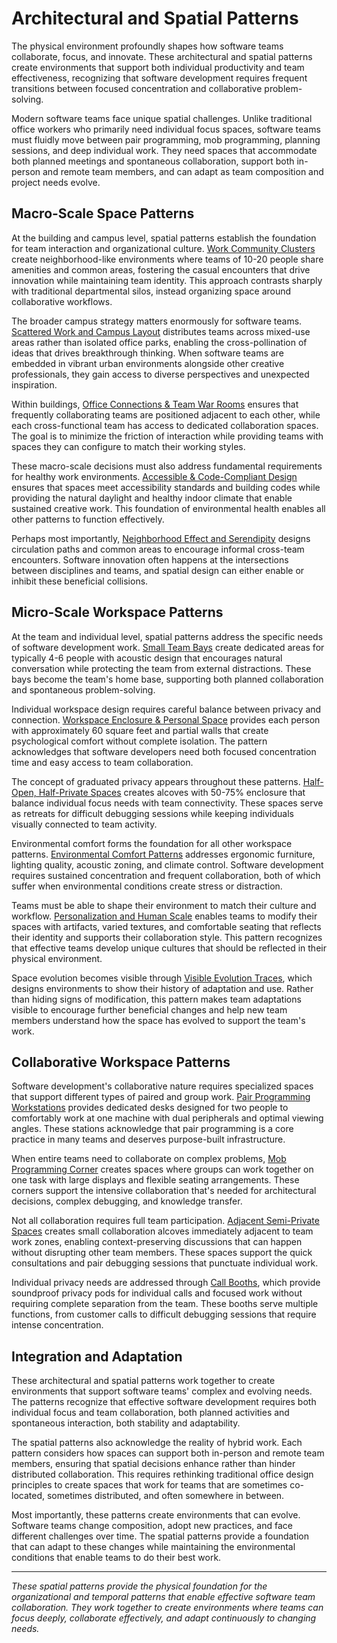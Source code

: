 # Architectural and Spatial Patterns

The physical environment profoundly shapes how software teams collaborate, focus, and innovate. These architectural and spatial patterns create environments that support both individual productivity and team effectiveness, recognizing that software development requires frequent transitions between focused concentration and collaborative problem-solving.

Modern software teams face unique spatial challenges. Unlike traditional office workers who primarily need individual focus spaces, software teams must fluidly move between pair programming, mob programming, planning sessions, and deep individual work. They need spaces that accommodate both planned meetings and spontaneous collaboration, support both in-person and remote team members, and can adapt as team composition and project needs evolve.

## Macro-Scale Space Patterns

At the building and campus level, spatial patterns establish the foundation for team interaction and organizational culture. [Work Community Clusters](work-community-clusters.md) create neighborhood-like environments where teams of 10-20 people share amenities and common areas, fostering the casual encounters that drive innovation while maintaining team identity. This approach contrasts sharply with traditional departmental silos, instead organizing space around collaborative workflows.

The broader campus strategy matters enormously for software teams. [Scattered Work and Campus Layout](scattered-work-campus-layout.md) distributes teams across mixed-use areas rather than isolated office parks, enabling the cross-pollination of ideas that drives breakthrough thinking. When software teams are embedded in vibrant urban environments alongside other creative professionals, they gain access to diverse perspectives and unexpected inspiration.

Within buildings, [Office Connections & Team War Rooms](office-connections-team-war-rooms.md) ensures that frequently collaborating teams are positioned adjacent to each other, while each cross-functional team has access to dedicated collaboration spaces. The goal is to minimize the friction of interaction while providing teams with spaces they can configure to match their working styles.

These macro-scale decisions must also address fundamental requirements for healthy work environments. [Accessible & Code-Compliant Design](accessible-code-compliant-design.md) ensures that spaces meet accessibility standards and building codes while providing the natural daylight and healthy indoor climate that enable sustained creative work. This foundation of environmental health enables all other patterns to function effectively.

Perhaps most importantly, [Neighborhood Effect and Serendipity](neighborhood-effect-serendipity.md) designs circulation paths and common areas to encourage informal cross-team encounters. Software innovation often happens at the intersections between disciplines and teams, and spatial design can either enable or inhibit these beneficial collisions.

## Micro-Scale Workspace Patterns

At the team and individual level, spatial patterns address the specific needs of software development work. [Small Team Bays](small-team-bays.md) create dedicated areas for typically 4-6 people with acoustic design that encourages natural conversation while protecting the team from external distractions. These bays become the team's home base, supporting both planned collaboration and spontaneous problem-solving.

Individual workspace design requires careful balance between privacy and connection. [Workspace Enclosure & Personal Space](workspace-enclosure-personal-space.md) provides each person with approximately 60 square feet and partial walls that create psychological comfort without complete isolation. The pattern acknowledges that software developers need both focused concentration time and easy access to team collaboration.

The concept of graduated privacy appears throughout these patterns. [Half-Open, Half-Private Spaces](half-open-half-private-spaces.md) creates alcoves with 50-75% enclosure that balance individual focus needs with team connectivity. These spaces serve as retreats for difficult debugging sessions while keeping individuals visually connected to team activity.

Environmental comfort forms the foundation for all other workspace patterns. [Environmental Comfort Patterns](environmental-comfort-patterns.md) addresses ergonomic furniture, lighting quality, acoustic zoning, and climate control. Software development requires sustained concentration and frequent collaboration, both of which suffer when environmental conditions create stress or distraction.

Teams must be able to shape their environment to match their culture and workflow. [Personalization and Human Scale](personalization-human-scale.md) enables teams to modify their spaces with artifacts, varied textures, and comfortable seating that reflects their identity and supports their collaboration style. This pattern recognizes that effective teams develop unique cultures that should be reflected in their physical environment.

Space evolution becomes visible through [Visible Evolution Traces](visible-evolution-traces.md), which designs environments to show their history of adaptation and use. Rather than hiding signs of modification, this pattern makes team adaptations visible to encourage further beneficial changes and help new team members understand how the space has evolved to support the team's work.

## Collaborative Workspace Patterns

Software development's collaborative nature requires specialized spaces that support different types of paired and group work. [Pair Programming Workstations](pair-programming-workstations.md) provides dedicated desks designed for two people to comfortably work at one machine with dual peripherals and optimal viewing angles. These stations acknowledge that pair programming is a core practice in many teams and deserves purpose-built infrastructure.

When entire teams need to collaborate on complex problems, [Mob Programming Corner](mob-programming-corner.md) creates spaces where groups can work together on one task with large displays and flexible seating arrangements. These corners support the intensive collaboration that's needed for architectural decisions, complex debugging, and knowledge transfer.

Not all collaboration requires full team participation. [Adjacent Semi-Private Spaces](adjacent-semi-private-spaces.md) creates small collaboration alcoves immediately adjacent to team work zones, enabling context-preserving discussions that can happen without disrupting other team members. These spaces support the quick consultations and pair debugging sessions that punctuate individual work.

Individual privacy needs are addressed through [Call Booths](call-booths.md), which provide soundproof privacy pods for individual calls and focused work without requiring complete separation from the team. These booths serve multiple functions, from customer calls to difficult debugging sessions that require intense concentration.

## Integration and Adaptation

These architectural and spatial patterns work together to create environments that support software teams' complex and evolving needs. The patterns recognize that effective software development requires both individual focus and team collaboration, both planned activities and spontaneous interaction, both stability and adaptability.

The spatial patterns also acknowledge the reality of hybrid work. Each pattern considers how spaces can support both in-person and remote team members, ensuring that spatial decisions enhance rather than hinder distributed collaboration. This requires rethinking traditional office design principles to create spaces that work for teams that are sometimes co-located, sometimes distributed, and often somewhere in between.

Most importantly, these patterns create environments that can evolve. Software teams change composition, adopt new practices, and face different challenges over time. The spatial patterns provide a foundation that can adapt to these changes while maintaining the environmental conditions that enable teams to do their best work.

---

*These spatial patterns provide the physical foundation for the organizational and temporal patterns that enable effective software team collaboration. They work together to create environments where teams can focus deeply, collaborate effectively, and adapt continuously to changing needs.*